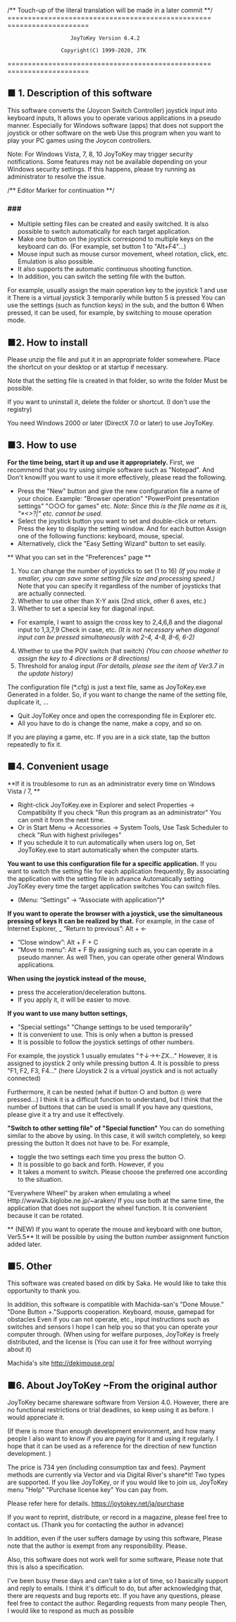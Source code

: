 /** Touch-up of the literal translation will be made in a later commit **/
================================================== ====================

                        JoyToKey Version 6.4.2

                     Copyright(C) 1999-2020, JTK

================================================== ====================


## ■ 1. Description of this software ##

This software converts the (Joycon Switch Controller) joystick input into keyboard inputs,
It allows you to operate various applications in a pseudo manner.
Especially for Windows software (apps) that does not support the joystick or other software on the web
Use this program when you want to play your PC games using the Joycon controllers.

Note: For Windows Vista, 7, 8, 10 JoyToKey may trigger security notifications.
Some features may not be available depending on your Windows security settings.
If this happens, please try running as administrator to resolve the issue.

/** Editor Marker for continuation **/

### <Main features>###

- Multiple setting files can be created and easily switched.
It is also possible to switch automatically for each target application.
- Make one button on the joystick correspond to multiple keys on the keyboard
 can do. (For example, set button 1 to "Alt+F4"...)
- Mouse input such as mouse cursor movement, wheel rotation, click, etc.
Emulation is also possible.
- It also supports the automatic continuous shooting function.
- In addition, you can switch the setting file with the button.

For example, usually assign the main operation key to the joystick 1 and use it
There is a virtual joystick 3 temporarily while button 5 is pressed
You can use the settings (such as function keys) in the sub, and the button 6
When pressed, it can be used, for example, by switching to mouse operation mode.


## ■2. How to install ## 

Please unzip the file and put it in an appropriate folder somewhere.
Place the shortcut on your desktop or at startup if necessary.

Note that the setting file is created in that folder, so write the folder
Must be possible.

If you want to uninstall it, delete the folder or shortcut.
(I don't use the registry)

You need Windows 2000 or later (DirectX 7.0 or later) to use JoyToKey.


## ■3. How to use ##

**For the time being, start it up and use it appropriately.**
First, we recommend that you try using simple software such as "Notepad". And
Don't know/If you want to use it more effectively, please read the following.
- Press the "New" button and give the new configuration file a name of your choice.
  Example: "Browser operation" "PowerPoint presentation settings" "○○○ for games" etc.
_Note: Since this is the file name as it is, "\*<>?|" etc. cannot be used._
- Select the joystick button you want to set and double-click or return.
Press the key to display the setting window. And for each button
Assign one of the following functions: keyboard, mouse, special.
- Alternatively, click the "Easy Setting Wizard" button to set easily.

** What you can set in the "Preferences" page **

1. You can change the number of joysticks to set (1 to 16) *(If you make it smaller, you can save some setting file size and processing speed.)*
Note that you can specify it regardless of the number of joysticks that are actually connected.
2. Whether to use other than X-Y axis (2nd stick, other 6 axes, etc.)
3. Whether to set a special key for diagonal input. 
- For example, I want to assign the cross key to 2,4,6,8 and the diagonal input to 1,3,7,9
Check in case, etc.
*(It is not necessary when diagonal input can be pressed simultaneously with 2-4, 4-8, 8-6, 6-2)*
4. Whether to use the POV switch (hat switch)
 *(You can choose whether to assign the key to 4 directions or 8 directions)*
5. Threshold for analog input
 *(For details, please see the item of Ver3.7 in the update history)*

The configuration file (*.cfg) is just a text file, same as JoyToKey.exe Generated in a folder. So, if you want to change the name of the setting file, duplicate it, ...
- Quit JoyToKey once and open the corresponding file in Explorer etc.
- All you have to do is change the name, make a copy, and so on.

If you are playing a game, etc. If you are in a sick state, tap the button repeatedly to fix it.


## ■4. Convenient usage ##

**If it is troublesome to run as an administrator every time on Windows Vista / 7, **
- Right-click JoyToKey.exe in Explorer and select Properties → Compatibility If you check "Run this program as an administrator" You can omit it from the next time.
- Or in Start Menu -> Accessories -> System Tools, Use Task Scheduler to check "Run with highest privileges"
- If you schedule it to run automatically when users log on, Set JoyToKey.exe to start automatically when the computer starts.

**You want to use this configuration file for a specific application.**
If you want to switch the setting file for each application frequently, By associating the application with the setting file in advance
Automatically setting JoyToKey every time the target application switches You can switch files.
* (Menu: “Settings” → “Associate with application”)*

**If you want to operate the browser with a joystick, use the simultaneous pressing of keys It can be realized by that.** 
For example, in the case of Internet Explorer,
_ “Return to previous”: Alt + ←
- ”Close window”: Alt + F + C
- ”Move to menu”: Alt + F
By assigning such as, you can operate in a pseudo manner. As well Then, you can operate other general Windows applications.

**When using the joystick instead of the mouse,** 
- press the acceleration/deceleration buttons.
- If you apply it, it will be easier to move.

**If you want to use many button settings,**
-  "Special settings" "Change settings to be used temporarily"
- It is convenient to use. This is only when a button is pressed
- It is possible to follow the joystick settings of other numbers.

For example, the joystick 1 usually emulates "↑↓→←ZX..." However, it is assigned to joystick 2 only while pressing button 4.
It is possible to press "F1, F2, F3, F4..." (here (Joystick 2 is a virtual joystick and is not actually connected)

Furthermore, it can be nested (what if button ○ and button ◎ were pressed...)
I think it is a difficult function to understand, but I think that the number of buttons that can be used is small If you have any questions, 
please give it a try and use it effectively.

**"Switch to other setting file" of "Special function"** You can do something similar to the above by using.
In this case, it will switch completely, so keep pressing the button It does not have to be. 
For example, 
- toggle the two settings each time you press the button ○.
- It is possible to go back and forth. However, if you
- It takes a moment to switch. Please choose the preferred one according to the situation.

"Everywhere Wheel" by araken when emulating a wheel
Http://www2k.biglobe.ne.jp/~araken/
If you use both at the same time, the application that does not support the wheel function. It is convenient because it can be rotated.

** (NEW) If you want to operate the mouse and keyboard with one button, Ver5.5**
It will be possible by using the button number assignment function added later.


## ■5. Other ##

This software was created based on ditk by Saka. He would like to take this opportunity to thank you.

In addition, this software is compatible with Machida-san's "Done Mouse." "Done Button +."Supports cooperation. Keyboard, mouse, gamepad for obstacles
Even if you can not operate, etc., input instructions such as switches and sensors I hope I can help you so that you can operate your computer through.
(When using for welfare purposes, JoyToKey is freely distributed, and the license is (You can use it for free without worrying about it)

Machida's site
http://dekimouse.org/


## ■6. About JoyToKey **~From the original author** ##

JoyToKey became shareware software from Version 4.0.
However, there are no functional restrictions or trial deadlines, so keep using it as before.
I would appreciate it.

(If there is more than enough development environment, and how many people
I also want to know if you are paying for it and using it regularly.
I hope that it can be used as a reference for the direction of new function development. )

The price is 734 yen (including consumption tax and fees).
Payment methods are currently via Vector and via Digital River's share*it!
Two types are supported. If you like JoyToKey, or if you would like to join us,
JoyToKey menu "Help" "Purchase license key"
You can pay from.

Please refer here for details.
https://joytokey.net/ja/purchase


If you want to reprint, distribute, or record in a magazine, please feel free to contact us.
(Thank you for contacting the author in advance)

In addition, even if the user suffers damage by using this software,
Please note that the author is exempt from any responsibility.
Please.

Also, this software does not work well for some software,
Please note that this is also a specification.

I've been busy these days and can't take a lot of time, so I basically support and reply to emails.
I think it's difficult to do, but after acknowledging that, there are requests and bug reports etc.
If you have any questions, please feel free to contact the author. Regarding requests from many people
Then, I would like to respond as much as possible
